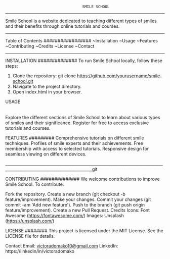                       
                                      SMILE SCHOOL
__________________________________________________________________________________________________ 

Smile School is a website dedicated to teaching different types of smiles and their benefits through online tutorials and courses.

____________________________________________________________________________________________________
Table of Contents
#################
~Installation
~Usage
~Features
~Contributing
~Credits
~License
~Contact
_____________________________________________________________________________________________________

INSTALLATION
##############
To run Smile School locally, follow these steps:

1. Clone the repository: git clone https://github.com/yourusername/smile-school.git
2. Navigate to the project directory.
3. Open index.html in your browser.

USAGE
######
Explore the different sections of Smile School to learn about various types of smiles and their significance. Register for free to access exclusive tutorials and courses.

FEATURES
#########
Comprehensive tutorials on different smile techniques.
Profiles of smile experts and their achievements.
Free membership with access to selected tutorials.
Responsive design for seamless viewing on different devices.

_________________________________________________________________________________________________________________________git

CONTRIBUTING
##############
We welcome contributions to improve Smile School. To contribute:

Fork the repository.
Create a new branch (git checkout -b feature/improvement).
Make your changes.
Commit your changes (git commit -am 'Add new feature').
Push to the branch (git push origin feature/improvement).
Create a new Pull Request.
Credits
Icons: Font Awesome (https://fontawesome.com/)
Images: Unsplash (https://unsplash.com/)

LICENSE
########
This project is licensed under the MIT License. See the LICENSE file for details.

Contact
Email: victoradomako10@gmail.com
LinkedIn: https://linkedin/in/victoradomako
